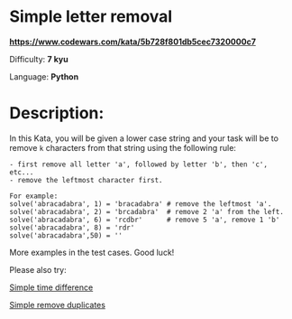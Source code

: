 # Simple letter removal

**<https://www.codewars.com/kata/5b728f801db5cec7320000c7>**

Difficulty: **7 kyu**

Language: **Python**

# Description:

In this Kata, you will be given a lower case string and your task will be to remove `k` characters from that string using the following rule:



```
- first remove all letter 'a', followed by letter 'b', then 'c', etc...
- remove the leftmost character first.

```


```
For example: 
solve('abracadabra', 1) = 'bracadabra' # remove the leftmost 'a'.
solve('abracadabra', 2) = 'brcadabra'  # remove 2 'a' from the left.
solve('abracadabra', 6) = 'rcdbr'      # remove 5 'a', remove 1 'b' 
solve('abracadabra', 8) = 'rdr'
solve('abracadabra',50) = ''

```

More examples in the test cases. Good luck!


Please also try: 


[Simple time difference](https://www.codewars.com/kata/5b76a34ff71e5de9db0000f2)


[Simple remove duplicates](https://www.codewars.com/kata/5ba38ba180824a86850000f7)


